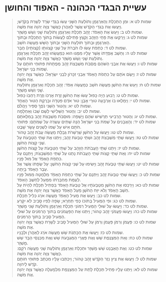 # עשיית הבגדי הכהונה - האפוד והחושן

> שמות לט א: וּמִן הַתְּכֵלֶת וְהָאַרְגָּמָן וְתוֹלַעַת הַשָּׁנִי עָשׂוּ בִגְדֵי שְׂרָד לְשָׁרֵת בַּקֹּדֶשׁ; וַיַּעֲשׂוּ אֶת בִּגְדֵי הַקֹּדֶשׁ אֲשֶׁר לְאַהֲרֹן כַּאֲשֶׁר צִוָּה יְהוָה אֶת מֹשֶׁה.  
> שמות לט ב: וַיַּעַשׂ אֶת הָאֵפֹד:  זָהָב תְּכֵלֶת וְאַרְגָּמָן וְתוֹלַעַת שָׁנִי וְשֵׁשׁ מָשְׁזָר.  
> שמות לט ג: וַיְרַקְּעוּ אֶת פַּחֵי הַזָּהָב וְקִצֵּץ פְּתִילִם לַעֲשׂוֹת בְּתוֹךְ הַתְּכֵלֶת וּבְתוֹךְ הָאַרְגָּמָן וּבְתוֹךְ תּוֹלַעַת הַשָּׁנִי וּבְתוֹךְ הַשֵּׁשׁ מַעֲשֵׂה חֹשֵׁב.  
> שמות לט ד: כְּתֵפֹת עָשׂוּ לוֹ חֹבְרֹת עַל שְׁנֵי קְצוֹותָו (קְצוֹתָיו) חֻבָּר.  
> שמות לט ה: וְחֵשֶׁב אֲפֻדָּתוֹ אֲשֶׁר עָלָיו מִמֶּנּוּ הוּא כְּמַעֲשֵׂהוּ זָהָב תְּכֵלֶת וְאַרְגָּמָן וְתוֹלַעַת שָׁנִי וְשֵׁשׁ מָשְׁזָר כַּאֲשֶׁר צִוָּה יְהוָה אֶת מֹשֶׁה.  
> שמות לט ו: וַיַּעֲשׂוּ אֶת אַבְנֵי הַשֹּׁהַם מֻסַבֹּת מִשְׁבְּצֹת זָהָב מְפֻתָּחֹת פִּתּוּחֵי חוֹתָם עַל שְׁמוֹת בְּנֵי יִשְׂרָאֵל.  
> שמות לט ז: וַיָּשֶׂם אֹתָם עַל כִּתְפֹת הָאֵפֹד אַבְנֵי זִכָּרוֹן לִבְנֵי יִשְׂרָאֵל:  כַּאֲשֶׁר צִוָּה יְהוָה אֶת מֹשֶׁה.  
> שמות לט ח: וַיַּעַשׂ אֶת הַחֹשֶׁן מַעֲשֵׂה חֹשֵׁב כְּמַעֲשֵׂה אֵפֹד:  זָהָב תְּכֵלֶת וְאַרְגָּמָן וְתוֹלַעַת שָׁנִי וְשֵׁשׁ מָשְׁזָר.  
> שמות לט ט: רָבוּעַ הָיָה כָּפוּל עָשׂוּ אֶת הַחֹשֶׁן זֶרֶת אָרְכּוֹ וְזֶרֶת רָחְבּוֹ כָּפוּל.  
> שמות לט י: וַיְמַלְאוּ בוֹ אַרְבָּעָה טוּרֵי אָבֶן:  טוּר אֹדֶם פִּטְדָה וּבָרֶקֶת הַטּוּר הָאֶחָד.  
> שמות לט יא: וְהַטּוּר הַשֵּׁנִי נֹפֶךְ סַפִּיר וְיָהֲלֹם.  
> שמות לט יב: וְהַטּוּר הַשְּׁלִישִׁי לֶשֶׁם שְׁבוֹ וְאַחְלָמָה.  
> שמות לט יג: וְהַטּוּר הָרְבִיעִי תַּרְשִׁישׁ שֹׁהַם וְיָשְׁפֵה:  מוּסַבֹּת מִשְׁבְּצֹת זָהָב בְּמִלֻּאֹתָם.  
> שמות לט יד: וְהָאֲבָנִים עַל שְׁמֹת בְּנֵי יִשְׂרָאֵל הֵנָּה שְׁתֵּים עֶשְׂרֵה עַל שְׁמֹתָם:  פִּתּוּחֵי חֹתָם אִישׁ עַל שְׁמוֹ לִשְׁנֵים עָשָׂר שָׁבֶט.  
> שמות לט טו: וַיַּעֲשׂוּ עַל הַחֹשֶׁן שַׁרְשְׁרֹת גַּבְלֻת מַעֲשֵׂה עֲבֹת זָהָב טָהוֹר.  
> שמות לט טז: וַיַּעֲשׂוּ שְׁתֵּי מִשְׁבְּצֹת זָהָב וּשְׁתֵּי טַבְּעֹת זָהָב; וַיִּתְּנוּ אֶת שְׁתֵּי הַטַּבָּעֹת עַל שְׁנֵי קְצוֹת הַחֹשֶׁן.  
> שמות לט יז: וַיִּתְּנוּ שְׁתֵּי הָעֲבֹתֹת הַזָּהָב עַל שְׁתֵּי הַטַּבָּעֹת עַל קְצוֹת הַחֹשֶׁן.  
> שמות לט יח: וְאֵת שְׁתֵּי קְצוֹת שְׁתֵּי הָעֲבֹתֹת נָתְנוּ עַל שְׁתֵּי הַמִּשְׁבְּצֹת; וַיִּתְּנֻם עַל כִּתְפֹת הָאֵפֹד אֶל מוּל פָּנָיו.  
> שמות לט יט: וַיַּעֲשׂוּ שְׁתֵּי טַבְּעֹת זָהָב וַיָּשִׂימוּ עַל שְׁנֵי קְצוֹת הַחֹשֶׁן:  עַל שְׂפָתוֹ אֲשֶׁר אֶל עֵבֶר הָאֵפֹד בָּיְתָה.  
> שמות לט כ: וַיַּעֲשׂוּ שְׁתֵּי טַבְּעֹת זָהָב וַיִּתְּנֻם עַל שְׁתֵּי כִתְפֹת הָאֵפֹד מִלְּמַטָּה מִמּוּל פָּנָיו לְעֻמַּת מַחְבַּרְתּוֹ מִמַּעַל לְחֵשֶׁב הָאֵפֹד.  
> שמות לט כא: וַיִּרְכְּסוּ אֶת הַחֹשֶׁן מִטַּבְּעֹתָיו אֶל טַבְּעֹת הָאֵפֹד בִּפְתִיל תְּכֵלֶת לִהְיֹת עַל חֵשֶׁב הָאֵפֹד וְלֹא יִזַּח הַחֹשֶׁן מֵעַל הָאֵפֹד כַּאֲשֶׁר צִוָּה יְהוָה אֶת מֹשֶׁה.  
> שמות לט כב: וַיַּעַשׂ אֶת מְעִיל הָאֵפֹד מַעֲשֵׂה אֹרֵג כְּלִיל תְּכֵלֶת.  
> שמות לט כג: וּפִי הַמְּעִיל בְּתוֹכוֹ כְּפִי תַחְרָא; שָׂפָה לְפִיו סָבִיב לֹא יִקָּרֵעַ.  
> שמות לט כד: וַיַּעֲשׂוּ עַל שׁוּלֵי הַמְּעִיל רִמּוֹנֵי תְּכֵלֶת וְאַרְגָּמָן וְתוֹלַעַת שָׁנִי מָשְׁזָר.  
> שמות לט כה: וַיַּעֲשׂוּ פַעֲמֹנֵי זָהָב טָהוֹר; וַיִּתְּנוּ אֶת הַפַּעֲמֹנִים בְּתוֹךְ הָרִמֹּנִים עַל שׁוּלֵי הַמְּעִיל סָבִיב בְּתוֹךְ הָרִמֹּנִים.  
> שמות לט כו: פַּעֲמֹן וְרִמֹּן פַּעֲמֹן וְרִמֹּן עַל שׁוּלֵי הַמְּעִיל סָבִיב לְשָׁרֵת כַּאֲשֶׁר צִוָּה יְהוָה אֶת מֹשֶׁה.  
> שמות לט כז: וַיַּעֲשׂוּ אֶת הַכָּתְנֹת שֵׁשׁ מַעֲשֵׂה אֹרֵג לְאַהֲרֹן וּלְבָנָיו.  
> שמות לט כח: וְאֵת הַמִּצְנֶפֶת שֵׁשׁ וְאֶת פַּאֲרֵי הַמִּגְבָּעֹת שֵׁשׁ וְאֶת מִכְנְסֵי הַבָּד שֵׁשׁ מָשְׁזָר.  
> שמות לט כט: וְאֶת הָאַבְנֵט שֵׁשׁ מָשְׁזָר וּתְכֵלֶת וְאַרְגָּמָן וְתוֹלַעַת שָׁנִי מַעֲשֵׂה רֹקֵם:  כַּאֲשֶׁר צִוָּה יְהוָה אֶת מֹשֶׁה.  
> שמות לט ל: וַיַּעֲשׂוּ אֶת צִיץ נֵזֶר הַקֹּדֶשׁ זָהָב טָהוֹר; וַיִּכְתְּבוּ עָלָיו מִכְתַּב פִּתּוּחֵי חוֹתָם קֹדֶשׁ לַיהוָה.  
> שמות לט לא: וַיִּתְּנוּ עָלָיו פְּתִיל תְּכֵלֶת לָתֵת עַל הַמִּצְנֶפֶת מִלְמָעְלָה כַּאֲשֶׁר צִוָּה יְהוָה אֶת מֹשֶׁה.   
 

